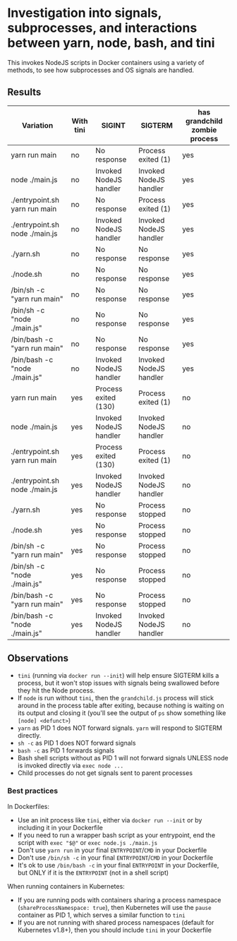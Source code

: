 # Investigation into signals, subprocesses, and interactions between yarn, node, bash, and tini

This invokes NodeJS scripts in Docker containers using a variety of methods, to see how subprocesses and OS signals are handled.

## Results

| Variation                      | With tini | SIGINT                 | SIGTERM                | has grandchild zombie process |
| ------------------------------ | --------- | ---------------------- | ---------------------- | ----------------------------- |
| yarn run main                  | no        | No response            | Process exited (1)     | yes                           |
| node ./main.js                 | no        | Invoked NodeJS handler | Invoked NodeJS handler | yes                           |
| ./entrypoint.sh yarn run main  | no        | No response            | Process exited (1)     | yes                           |
| ./entrypoint.sh node ./main.js | no        | Invoked NodeJS handler | Invoked NodeJS handler | yes                           |
| ./yarn.sh                      | no        | No response            | No response            | yes                           |
| ./node.sh                      | no        | No response            | No response            | yes                           |
| /bin/sh -c "yarn run main"     | no        | No response            | No response            | yes                           |
| /bin/sh -c "node ./main.js"    | no        | No response            | No response            | yes                           |
| /bin/bash -c "yarn run main"   | no        | No response            | No response            | yes                           |
| /bin/bash -c "node ./main.js"  | no        | Invoked NodeJS handler | Invoked NodeJS handler | yes                           |
| yarn run main                  | yes       | Process exited (130)   | Process exited (1)     | no                            |
| node ./main.js                 | yes       | Invoked NodeJS handler | Invoked NodeJS handler | no                            |
| ./entrypoint.sh yarn run main  | yes       | Process exited (130)   | Process exited (1)     | no                            |
| ./entrypoint.sh node ./main.js | yes       | Invoked NodeJS handler | Invoked NodeJS handler | no                            |
| ./yarn.sh                      | yes       | No response            | Process stopped        | no                            |
| ./node.sh                      | yes       | No response            | Process stopped        | no                            |
| /bin/sh -c "yarn run main"     | yes       | No response            | Process stopped        | no                            |
| /bin/sh -c "node ./main.js"    | yes       | No response            | Process stopped        | no                            |
| /bin/bash -c "yarn run main"   | yes       | No response            | Process stopped        | no                            |
| /bin/bash -c "node ./main.js"  | yes       | Invoked NodeJS handler | Invoked NodeJS handler | no                            |

## Observations

- `tini` (running via `docker run --init`) will help ensure SIGTERM kills a process, but it won't stop issues with signals being swallowed before they hit the Node process.
- If `node` is run without `tini`, then the `grandchild.js` process will stick around in the process table after exiting, because nothing is waiting on its output and closing it (you'll see the output of `ps` show something like `[node] <defunct>`)
- `yarn` as PID 1 does NOT forward signals. `yarn` will respond to SIGTERM directly.
- `sh -c` as PID 1 does NOT forward signals
- `bash -c` as PID 1 forwards signals
- Bash shell scripts without as PID 1 will not forward signals UNLESS node is invoked directly via `exec node ...`
- Child processes do not get signals sent to parent processes

### Best practices

In Dockerfiles:

- Use an init process like `tini`, either via `docker run --init` or by including it in your Dockerfile
- If you need to run a wrapper bash script as your entrypoint, end the script with `exec "$@"` or `exec node.js ./main.js`
- Don't use `yarn run` in your final `ENTRYPOINT`/`CMD` in your Dockerfile
- Don't use `/bin/sh -c` in your final `ENTRYPOINT`/`CMD` in your Dockerfile
- It's ok to use `/bin/bash -c` in your final `ENTRYPOINT` in your Dockerfile, but ONLY if it is the `ENTRYPOINT` (not in a shell script)

When running containers in Kubernetes:

- If you are running pods with containers sharing a process namespace (`shareProcessNamespace: true`), then Kubernetes will use the `pause` container as PID 1, which serves a similar function to `tini`
- If you are not running with shared process namespaces (default for Kubernetes v1.8+), then you should include `tini` in your Dockerfile
